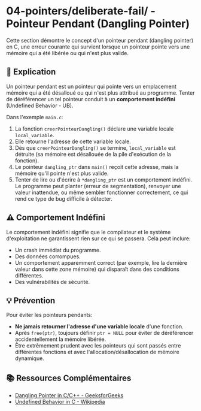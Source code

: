 # 04-pointers/deliberate-fail/ - Pointeur Pendant (Dangling Pointer)

Cette section démontre le concept d'un pointeur pendant (dangling pointer) en C, une erreur courante qui survient lorsque un pointeur pointe vers une mémoire qui a été libérée ou qui n'est plus valide.

## 📝 Explication

Un pointeur pendant est un pointeur qui pointe vers un emplacement mémoire qui a été désalloué ou qui n'est plus attribué au programme. Tenter de déréférencer un tel pointeur conduit à un **comportement indéfini** (Undefined Behavior - UB).

Dans l'exemple `main.c`:

1. La fonction `creerPointeurDangling()` déclare une variable locale `local_variable`.
2. Elle retourne l'adresse de cette variable locale.
3. Dès que `creerPointeurDangling()` se termine, `local_variable` est détruite (sa mémoire est désallouée de la pile d'exécution de la fonction).
4. Le pointeur `dangling_ptr` dans `main()` reçoit cette adresse, mais la mémoire qu'il pointe n'est plus valide.
5. Tenter de lire ou d'écrire à `*dangling_ptr` est un comportement indéfini. Le programme peut planter (erreur de segmentation), renvoyer une valeur inattendue, ou même sembler fonctionner correctement, ce qui rend ce type de bug difficile à détecter.

## ⚠️ Comportement Indéfini

Le comportement indéfini signifie que le compilateur et le système d'exploitation ne garantissent rien sur ce qui se passera. Cela peut inclure:
- Un crash immédiat du programme.
- Des données corrompues.
- Un comportement apparemment correct (par exemple, lire la dernière valeur dans cette zone mémoire) qui disparaît dans des conditions différentes.
- Des vulnérabilités de sécurité.

## 💡 Prévention

Pour éviter les pointeurs pendants:
- **Ne jamais retourner l'adresse d'une variable locale** d'une fonction.
- Après `free(ptr)`, toujours définir `ptr = NULL` pour éviter de déréférencer accidentellement la mémoire libérée.
- Être extrêmement prudent avec les pointeurs qui sont passés entre différentes fonctions et avec l'allocation/désallocation de mémoire dynamique.

## 📚 Ressources Complémentaires

- [Dangling Pointer in C/C++ - GeeksforGeeks](https://www.geeksforgeeks.org/dangling-pointer-in-c-cpp/)
- [Undefined Behavior in C - Wikipedia](https://en.wikipedia.org/wiki/Undefined_behavior)
